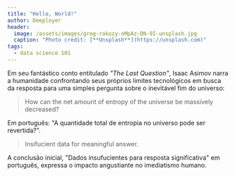 ```yaml
---
title: "Hello, World!"
author: Deeployer
header:
  image: /assets/images/greg-rakozy-oMpAz-DN-9I-unsplash.jpg
  caption: "Photo credit: [**Unsplash**](https://unsplash.com)"
tags: 
  - data science 101
---
```


Em seu fantástico conto entitulado _"The Last Question"_, Isaac Asimov narra a humanidade confrontando seus próprios limites tecnológicos em busca da resposta para uma simples pergunta sobre o inevitável fim do universo: 

> How can the net amount of entropy of the universe be massively decreased?

Em português: "A quantidade total de entropia no universo pode ser revertida?". 

> Insifucient data for meaningful answer.

A conclusão inicial, "Dados insufucientes para resposta significativa" em português, expressa o impacto angustiante no imediatismo humano. 
